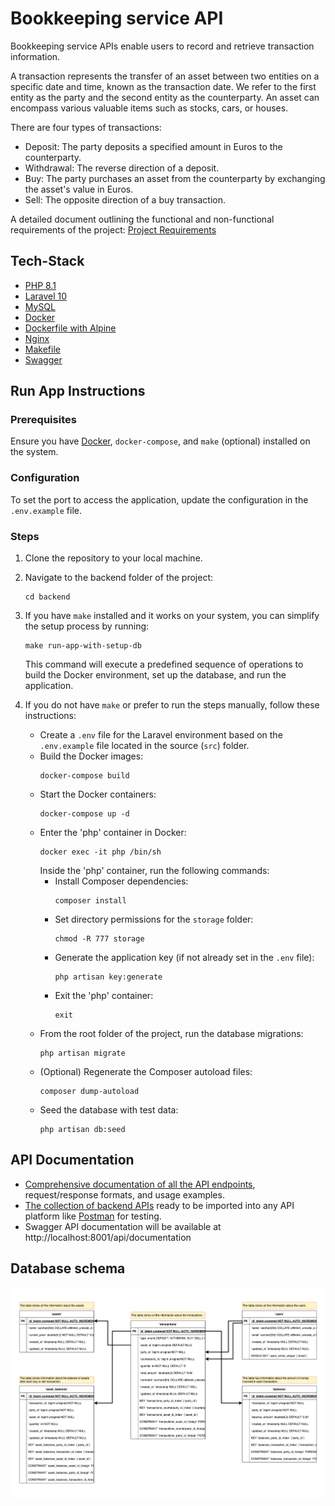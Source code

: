# Bookkeeping service API

Bookkeeping service APIs enable users to record and retrieve transaction information.

A transaction represents the transfer of an asset between two entities on a specific date and time, known as the transaction date. We refer to the first entity as the party and the second entity as the counterparty. An asset can encompass various valuable items such as stocks, cars, or houses.

There are four types of transactions:

- Deposit: The party deposits a specified amount in Euros to the counterparty.
- Withdrawal: The reverse direction of a deposit.
- Buy: The party purchases an asset from the counterparty by exchanging the asset's value in Euros.
- Sell: The opposite direction of a buy transaction.

A detailed document outlining the functional and non-functional requirements of the project: [Project Requirements](../Project_Requirement.md)

## Tech-Stack

* [PHP 8.1](https://www.php.net/releases/8.2/en.php)
* [Laravel 10](https://laravel.com/)
* [MySQL](https://www.mysql.com/)
* [Docker](https://www.docker.com/)
* [Dockerfile with Alpine](https://hub.docker.com/_/alpine)
* [Nginx](https://www.nginx.com)
* [Makefile](https://www.gnu.org/software/make/)
* [Swagger](https://swagger.io/)

## Run App Instructions

### Prerequisites

Ensure you have [Docker](https://www.docker.com/products/docker-desktop/), `docker-compose`, and `make` (optional) installed on the system.

### Configuration

To set the port to access the application, update the configuration in the `.env.example` file.


### Steps

1. Clone the repository to your local machine.

2. Navigate to the backend folder of the project:
   ```shell
   cd backend
   ```

3. If you have `make` installed and it works on your system, you can simplify the setup process by running:
   ```shell
   make run-app-with-setup-db
   ```
   This command will execute a predefined sequence of operations to build the Docker environment, set up the database, and run the application.

4. If you do not have `make` or prefer to run the steps manually, follow these instructions:
    - Create a `.env` file for the Laravel environment based on the `.env.example` file located in the source (`src`) folder.
    - Build the Docker images:
      ```shell
      docker-compose build
      ```
    - Start the Docker containers:
      ```shell
      docker-compose up -d
      ```
    - Enter the 'php' container in Docker:
      ```shell
      docker exec -it php /bin/sh
      ```
      Inside the 'php' container, run the following commands:
        - Install Composer dependencies:
          ```shell
          composer install
          ```
        - Set directory permissions for the `storage` folder:
          ```shell
          chmod -R 777 storage
          ```
        - Generate the application key (if not already set in the `.env` file):
          ```shell
          php artisan key:generate
          ```
        - Exit the 'php' container:
          ```shell
          exit
          ```
    - From the root folder of the project, run the database migrations:
      ```shell
      php artisan migrate
      ```
    - (Optional) Regenerate the Composer autoload files:
      ```shell
      composer dump-autoload
      ```
    - Seed the database with test data:
      ```shell
      php artisan db:seed
      ```

## API Documentation

- [Comprehensive documentation of all the API endpoints](../API_Documentation.md), request/response formats, and usage examples.
- [The collection of backend APIs](/backend/src/storage/api-docs/api-docs.json) ready to be imported into any API platform like [Postman](https://www.postman.com/) for testing.
- Swagger API documentation will be available at http://localhost:8001/api/documentation

## Database schema

![Database Schema](../Database_Schema.drawio.png)




